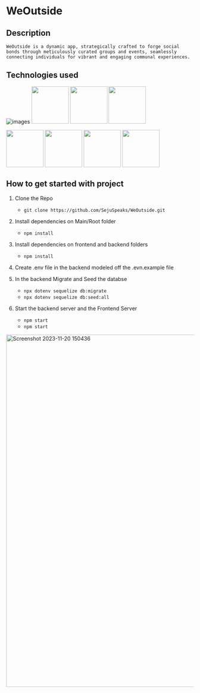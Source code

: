 # WeOutside

## Description
    WeOutside is a dynamic app, strategically crafted to forge social bonds through meticulously curated groups and events, seamlessly connecting individuals for vibrant and engaging communal experiences.

## Technologies used
 ![images](https://github.com/SejuSpeaks/WeOutside/assets/80376392/77768d0b-84e8-449b-bcc2-de3f63c3123f)
<img src='https://github.com/SejuSpeaks/WeOutside/assets/80376392/f839c0f1-305e-47c2-a775-4a48559fcb29' height='100' />
<img src='https://github.com/SejuSpeaks/WeOutside/assets/80376392/b9fee156-e8d1-4bd8-acec-a8be8834aea7' height='100' />
 <img src='https://github.com/SejuSpeaks/WeOutside/assets/80376392/65159533-de49-4398-84c0-72a27af85f6b' height='100' />
 

<img src='https://github.com/SejuSpeaks/WeOutside/assets/80376392/80128505-f189-4f91-8ddc-dc8190bc89be' height='100' />
<img src='https://github.com/SejuSpeaks/WeOutside/assets/80376392/b9a15f65-4e09-40ec-9a48-4033df72b823' height='100' />
<img src='https://github.com/SejuSpeaks/WeOutside/assets/80376392/f111c26d-7795-479d-a670-becf6c393d35' height='100' />
<img src='https://github.com/SejuSpeaks/WeOutside/assets/80376392/3fd5b225-5732-415b-ac12-a0841f606e6c' height='100' />

## How to get started with project

1. Clone the Repo
   - `git clone https://github.com/SejuSpeaks/WeOutside.git`

2. Install dependencies on Main/Root folder
    - `npm install`

3. Install dependencies on frontend and backend folders
    - `npm install`

4. Create .env file in the backend modeled off the .evn.example file

5. In the backend Migrate and Seed the databse
    - `npx dotenv sequelize db:migrate`
    - `npx dotenv sequelize db:seed:all`

6. Start the backend server and the Frontend Server
    - `npm start`
    -  `npm start`
      

<img width="947" alt="Screenshot 2023-11-20 150436" src="https://github.com/SejuSpeaks/WeOutside/assets/80376392/61402c60-ec6a-47e9-ac1f-c0152ca36697">

